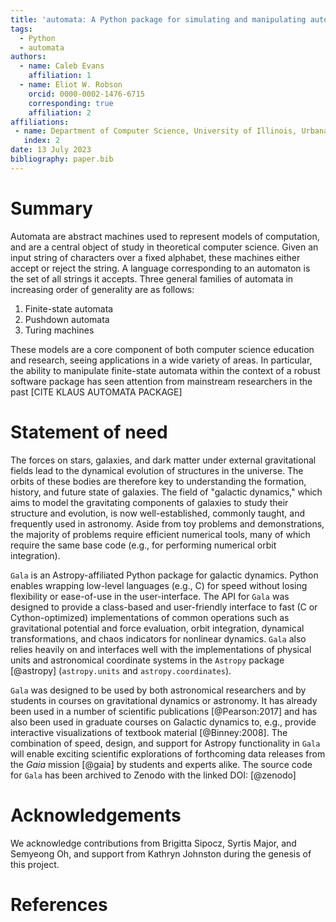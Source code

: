 ```yaml
---
title: 'automata: A Python package for simulating and manipulating automata'
tags:
  - Python
  - automata
authors:
  - name: Caleb Evans
    affiliation: 1
  - name: Eliot W. Robson
    orcid: 0000-0002-1476-6715
    corresponding: true
    affiliation: 2
affiliations:
 - name: Department of Computer Science, University of Illinois, Urbana, IL, USA
   index: 2
date: 13 July 2023
bibliography: paper.bib
---
```


# Summary

Automata are abstract machines used to represent models of computation, and are a central object of study in theoretical computer science. Given an input string of characters over a fixed alphabet, these machines either accept or reject the string. A language corresponding to an automaton is
the set of all strings it accepts. Three general families of automata in increasing order of generality are as follows:

1. Finite-state automata
2. Pushdown automata
3. Turing machines

These models are a core component of both computer science education and research, seeing applications in a wide variety of areas. In particular, the ability to manipulate finite-state automata within the context of a robust software package has seen attention from
mainstream researchers in the past [CITE KLAUS AUTOMATA PACKAGE]

# Statement of need

The forces on stars, galaxies, and dark matter under external gravitational
fields lead to the dynamical evolution of structures in the universe. The orbits
of these bodies are therefore key to understanding the formation, history, and
future state of galaxies. The field of "galactic dynamics," which aims to model
the gravitating components of galaxies to study their structure and evolution,
is now well-established, commonly taught, and frequently used in astronomy.
Aside from toy problems and demonstrations, the majority of problems require
efficient numerical tools, many of which require the same base code (e.g., for
performing numerical orbit integration).

``Gala`` is an Astropy-affiliated Python package for galactic dynamics. Python
enables wrapping low-level languages (e.g., C) for speed without losing
flexibility or ease-of-use in the user-interface. The API for ``Gala`` was
designed to provide a class-based and user-friendly interface to fast (C or
Cython-optimized) implementations of common operations such as gravitational
potential and force evaluation, orbit integration, dynamical transformations,
and chaos indicators for nonlinear dynamics. ``Gala`` also relies heavily on and
interfaces well with the implementations of physical units and astronomical
coordinate systems in the ``Astropy`` package [@astropy] (``astropy.units`` and
``astropy.coordinates``).

``Gala`` was designed to be used by both astronomical researchers and by
students in courses on gravitational dynamics or astronomy. It has already been
used in a number of scientific publications [@Pearson:2017] and has also been
used in graduate courses on Galactic dynamics to, e.g., provide interactive
visualizations of textbook material [@Binney:2008]. The combination of speed,
design, and support for Astropy functionality in ``Gala`` will enable exciting
scientific explorations of forthcoming data releases from the *Gaia* mission
[@gaia] by students and experts alike. The source code for ``Gala`` has been
archived to Zenodo with the linked DOI: [@zenodo]

# Acknowledgements

We acknowledge contributions from Brigitta Sipocz, Syrtis Major, and Semyeong
Oh, and support from Kathryn Johnston during the genesis of this project.

# References
